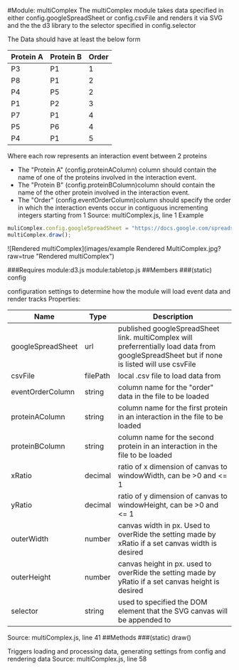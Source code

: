 #Module: multiComplex
The multiComplex module takes data specified in either config.googleSpreadSheet or config.csvFile and renders it via SVG and the the d3 library to the selector specified in config.selector 

The Data should have at least the below form

| Protein A |	Protein B |	Order |
| --- | --- | --- |
| P3 | P1 | 1 |
| P8 | P1 | 2 |
| P4 | P5 | 2 |
| P1 | P2 | 3 |
| P7 | P1 | 4 |
| P5 | P6 | 4 |
| P4 | P1 | 5 |

Where each row represents an interaction event between 2 proteins
* The "Protein A" (config.proteinAColumn) column should contain the name of one of the proteins involved in the interaction event.
* The "Protein B" (config.proteinBColumn)column should contain the name of the other protein involved in the interaction event.
* The "Order" (config.eventOrderColumn)column should specify the order in which the interaction events occur in contiguous incrementing integers starting from 1
Source:
multiComplex.js, line 1
Example
```javascript
muliComplex.config.googleSpreadSheet = "https://docs.google.com/spreadsheets/d/19A5QR04V1OUSPTjl4VgycQcgCi02EFEoNAVikcFUfIs/pubhtml";
multiComplex.draw();
```

![Rendered multiComplex](images/example Rendered MultiComplex.jpg?raw=true "Rendered multiComplex")

###Requires
module:d3.js
module:tabletop.js
##Members
###(static) config

configuration settings to determine how the module will load event data and render tracks
Properties:

| Name	|Type	| Description |
| --- | --- | --- |
| googleSpreadSheet	| url	| published googleSpreadSheet link. multiComplex will preferrentially load data from googleSpreadSheet but if none is listed will use csvFile |
| csvFile	| filePath	| local .csv file to load data from |
| eventOrderColumn	| string	|column name for the "order" data in the file to be loaded |
| proteinAColumn	| string	|column name for the first protein in an interaction in the file to be loaded |
| proteinBColumn	| string	|column name for the second protein in an interaction in the file to be loaded |
| xRatio	| decimal	| ratio of x dimension of canvas to windowWidth, can be >0 and <= 1 |
| yRatio	| decimal	| ratio of y dimension of canvas to windowHeight, can be >0 and <= 1 |
| outerWidth	| number	| canvas width in px. Used to overRide the setting made by xRatio if a set canvas width is desired |
| outerHeight	| number	| canvas height in px. used to overRide the setting made by yRatio if a set canvas height is desired |
| selector	| string	| used to specified the DOM element that the SVG canvas will be appended to |

Source:
multiComplex.js, line 41
##Methods
###(static) draw()

Triggers loading and processing data, generating settings from config and rendering data
Source:
multiComplex.js, line 58
